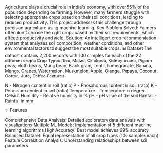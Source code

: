 Agriculture plays a crucial role in India's economy, with over 55% of the population depending on farming. However, many farmers struggle with selecting appropriate crops based on their soil conditions, leading to reduced productivity. This project addresses this challenge through precision agriculture using machine learning.
Key Problem Solved: Farmers often don't choose the right crops based on their soil requirements, which affects productivity and yield.
Solution: An intelligent crop recommendation system that analyzes soil composition, weather conditions, and other environmental factors to suggest the most suitable crops.
📊 Dataset
The dataset contains 2,200 records with 100 samples for each of the 22 different crops:
Crop Types
Rice, Maize, Chickpea, Kidney beans, Pigeon peas, Moth beans, Mung bean, Black gram, Lentil, Pomegranate, Banana, Mango, Grapes, Watermelon, Muskmelon, Apple, Orange, Papaya, Coconut, Cotton, Jute, Coffee
Features

N - Nitrogen content in soil (ratio)
P - Phosphorous content in soil (ratio)
K - Potassium content in soil (ratio)
Temperature - Temperature in degree Celsius
Humidity - Relative humidity in %
pH - pH value of the soil
Rainfall - Rainfall in mm

✨ Features

Comprehensive Data Analysis: Detailed exploratory data analysis with visualizations
Multiple ML Models: Implementation of 5 different machine learning algorithms
High Accuracy: Best model achieves 99% accuracy
Balanced Dataset: Equal representation of all crop types (100 samples each)
Feature Correlation Analysis: Understanding relationships between soil parameters
